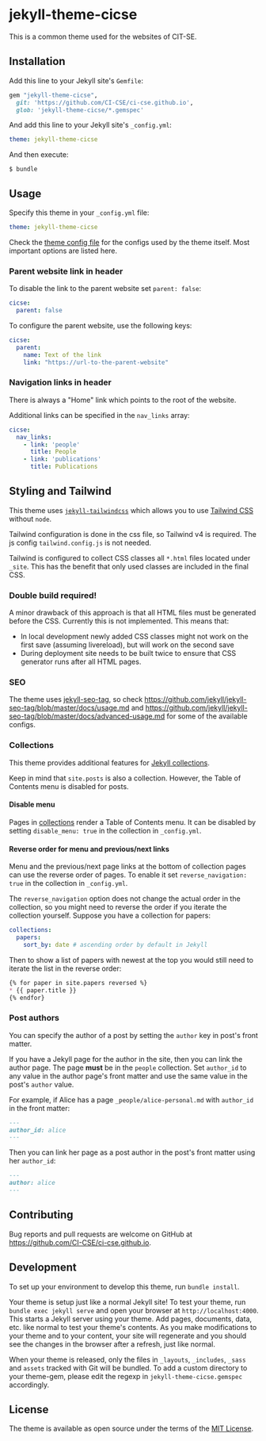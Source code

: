 # jekyll-theme-cicse

This is a common theme used for the websites of CIT-SE.

## Installation

Add this line to your Jekyll site's `Gemfile`:

```ruby
gem "jekyll-theme-cicse",
  git: 'https://github.com/CI-CSE/ci-cse.github.io',
  glob: 'jekyll-theme-cicse/*.gemspec'
```

And add this line to your Jekyll site's `_config.yml`:

```yaml
theme: jekyll-theme-cicse
```

And then execute:

    $ bundle

## Usage
Specify this theme in your `_config.yml` file:

``` yaml
theme: jekyll-theme-cicse
```

Check the [theme config file](./jekyll-theme-cicse/_config.yml) for the configs
used by the theme itself. Most important options are listed here.

### Parent website link in header
To disable the link to the parent website set `parent: false`:

``` yaml
cicse:
  parent: false
```

To configure the parent website, use the following keys:

``` yaml
cicse:
  parent:
    name: Text of the link
    link: "https://url-to-the-parent-website"
```

### Navigation links in header
There is always a "Home" link which points to the root of the website.

Additional links can be specified in the `nav_links` array:

``` yaml
cicse:
  nav_links:
    - link: 'people'
      title: People
    - link: 'publications'
      title: Publications
```

## Styling and Tailwind
This theme uses
[`jekyll-tailwindcss`](https://github.com/vormwald/jekyll-tailwindcss) which
allows you to use [Tailwind CSS](https://tailwindcss.com/) without `node`.

Tailwind configuration is done in the css file, so Tailwind v4 is required.
The js config `tailwind.config.js` is not needed.

Tailwind is configured to collect CSS classes all `*.html` files
located under `_site`. This has the benefit that only used classes
are included in the final CSS.

### Double build required!
A minor drawback of this approach is that all HTML files must be generated
before the CSS. Currently this is not implemented. This means that:
* In local development newly added CSS classes might not work on the first save
  (assuming livereload), but will work on the second save
* During deployment site needs to be built twice to ensure that CSS generator
  runs after all HTML pages.

### SEO

The theme uses [jekyll-seo-tag](https://github.com/jekyll/jekyll-seo-tag),
so check <https://github.com/jekyll/jekyll-seo-tag/blob/master/docs/usage.md>
and <https://github.com/jekyll/jekyll-seo-tag/blob/master/docs/advanced-usage.md>
for some of the available configs.

### Collections
This theme provides additional features for [Jekyll collections](https://jekyllrb.com/docs/collections/).

Keep in mind that `site.posts` is also a collection. However,
the Table of Contents menu is disabled for posts.

#### Disable menu
Pages in [collections](https://jekyllrb.com/docs/collections/) render a Table of Contents menu.
It can be disabled by setting `disable_menu: true` in the collection in `_config.yml`.

#### Reverse order for menu and previous/next links
Menu and the previous/next page links at the bottom of collection pages can
use the reverse order of pages. To enable it set `reverse_navigation: true`
in the collection in `_config.yml`.

The `reverse_navigation` option does not change the actual order
in the collection, so you might need to reverse the order
if you iterate the collection yourself. Suppose you have a collection for papers:
``` yaml
collections:
  papers:
    sort_by: date # ascending order by default in Jekyll
```

Then to show a list of papers with newest at the top you would still
need to iterate the list in the reverse order:
``` markdown
{% for paper in site.papers reversed %}
* {{ paper.title }}
{% endfor}
```

### Post authors
You can specify the author of a post by setting the `author` key in post's front matter.

If you have a Jekyll page for the author in the site, then you can link
the author page. The page **must** be in the `people` collection.
Set `author_id` to any value in the author page's front matter
and use the same value in the post's `author` value.

For example, if Alice has a page `_people/alice-personal.md` with `author_id` in the front matter:
``` markdown
---
author_id: alice
---
```

Then you can link her page as a post author in the post's front matter using her `author_id`:
``` markdown
---
author: alice
---
```


## Contributing

Bug reports and pull requests are welcome on GitHub at
<https://github.com/CI-CSE/ci-cse.github.io>.

## Development

To set up your environment to develop this theme, run `bundle install`.

Your theme is setup just like a normal Jekyll site! To test your theme, run `bundle exec jekyll serve` and open your browser at `http://localhost:4000`. This starts a Jekyll server using your theme. Add pages, documents, data, etc. like normal to test your theme's contents. As you make modifications to your theme and to your content, your site will regenerate and you should see the changes in the browser after a refresh, just like normal.

When your theme is released, only the files in `_layouts`, `_includes`, `_sass` and `assets` tracked with Git will be bundled.
To add a custom directory to your theme-gem, please edit the regexp in `jekyll-theme-cicse.gemspec` accordingly.

## License

The theme is available as open source under the terms of the [MIT License](https://opensource.org/licenses/MIT).
